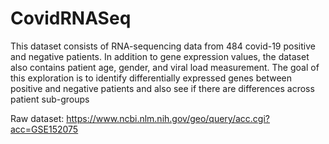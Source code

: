 # CovidRNASeq
This dataset consists of RNA-sequencing data from 484 covid-19 positive and negative patients. In addition to gene expression values, the dataset also contains patient age, gender, and viral load measurement. The goal of this exploration is to identify differentially expressed genes between positive and negative patients and also see if there are differences across patient sub-groups

Raw dataset:  https://www.ncbi.nlm.nih.gov/geo/query/acc.cgi?acc=GSE152075

